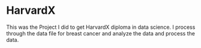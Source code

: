 # HarvardX
This was the Project I did to get HarvardX diploma in data science. I process through the data file for breast cancer and 
analyze the data and process the data.
